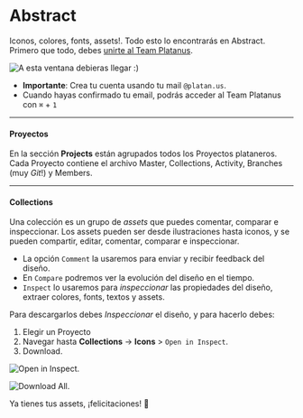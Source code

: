 Abstract
============
Iconos, colores, fonts, assets!. Todo esto lo encontrarás en Abstract. Primero que todo, debes [unirte al Team Platanus](https://app.goabstract.com/invitations/13a20840de827dd37b1619c23ee347d55e71546ad121f355cb712e6eb10dd7af). 

![A esta ventana debieras llegar :) ](https://i.imgur.com/LE5DLs7.png)

 - **Importante**: Crea tu cuenta usando tu mail `@platan.us`.
 - Cuando hayas confirmado tu email, podrás acceder al Team Platanus con `⌘` + `1`

-------

#### Proyectos

En la sección **Projects** están agrupados todos los Proyectos plataneros. Cada Proyecto contiene el archivo Master, Collections, Activity, Branches (muy *Git*!) y Members.

-------

#### Collections

Una colección es un grupo de *assets* que puedes comentar, comparar e inspeccionar. Los assets pueden ser desde ilustraciones hasta iconos, y se pueden compartir, editar, comentar, comparar e inspeccionar.

- La opción `Comment` la usaremos para enviar y recibir feedback del diseño.
- En `Compare`  podremos ver la evolución del diseño en el tiempo.
- `Inspect`  lo usaremos para _inspeccionar_ las propiedades del diseño, extraer colores, fonts, textos y assets. 

Para descargarlos  debes _Inspeccionar_ el diseño, y para hacerlo debes:
 1. Elegir un Proyecto
 2. Navegar hasta **Collections** -> **Icons** > `Open in Inspect`.
 4. Download.

![Open in Inspect.](https://i.imgur.com/yKWH5Z4.png)

![Download All.](https://i.imgur.com/N4OS4s8.png)

Ya tienes tus assets, ¡felicitaciones! 🎉
